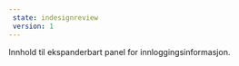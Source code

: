 ```yaml
---
 state: indesignreview
 version: 1
---
```


Innhold til ekspanderbart panel for innloggingsinformasjon.
